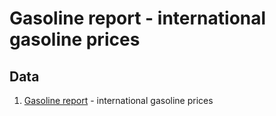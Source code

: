 # Gasoline report - international gasoline prices

## Data
1. [Gasoline report](https://data.ontario.ca/dataset/gasoline-report-international-gasoline-prices) - international gasoline prices
